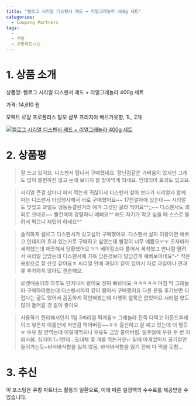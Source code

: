 ```yaml
---
title: "켈로그 시리얼 디스펜서 레드 + 리얼그래놀라 400g 세트"
categories:
  - Coupang Partners
tags:
  -
  - 쿠팡
  - 쿠팡파트너스
---
```

# 1. 상품 소개
상품명: 켈로그 시리얼 디스펜서 레드 + 리얼그래놀라 400g 세트

가격: 14,610 원

모펙트 로얄 프로폴리스 탈모 샴푸 프리지아 베르가못향, 1L, 2개

[![켈로그 시리얼 디스펜서 레드 + 리얼그래놀라 400g 세트](https://static.coupangcdn.com/image/affiliate/banner/7fc6dbf593c3edffe9c78569e63378a5@2x.jpg)](https://coupa.ng/bOWCoX)
# 2. 상품평

> 잘 쓰고 있어요. 디스펜서 탐나서 구매했네요.
장난감같은 가벼움이 있지만 그래도 많이 불편하진 않고 눈에 보이지 잘 찾아먹게 되네요. 인테리어 효과도 있고요.

> 시리얼 큰걸 샀더니 퍼서 먹는게 귀찮아서 디스펜서 찾아 보다가 시리얼과 함께 파는 디스펜서 타임행사해서 바로 구매했어요~~
17천얼마에 샀는데~~
시리얼도 맛있고 과일도 냉동동결된거라 애가 그것만 골라 먹어요^^;;~~ 디스펜서도 의외로 크네요~~
빨간색이 강렬하니 예뻐요^^
애도 자기가 먹고 싶을 때 스스로 돌려서 먹으니 재밌어 하네요^^

> 솔직하게 켈로그 디스펜서가 갖고싶어 구매했어요.
디스펜서 살꺼 이왕이면 예쁘고 인테리어 효과 있는거로 구매하고 싶었는데 빨강이 너무 예쁨요ㅜㅜ
오자마자 세척했는데 깨끗해서 당황했어요ㅋㅋ
베이킹소다 풀어서 세척했고 반나절 말려서 씨리얼 담았는데 디스펜서에 가득 담은것보다 덜담긴게 예뻐보이네요^-^ 작은용량으로 잘 산것 같아요ㅎ
씨리얼 안에 과일이 같이 있어서 따로 과일이나 견과류 추가하지 않아도 괜춘해요.

> 로캣배송이라 하루도 안지나서 왔어요
진짜 빠르네요 ㅋㅋㅋㅋㅋ
마침 딱 그래놀라 구매하려했는데 디스펜서까지 같이 팔아서 구매했어요
다른 분들 후기보면 더럽다는 글도 있어서 꼼꼼하게 확인해봤는데 다행히 얼룩은 없었어요
시리얼 양도 많이 들어갈 것 같아 좋아요

> 사용하기 편리해서인지 1일 3씨리얼 먹게됨ㅜ
그레놀라 진즉 다먹고 아몬드후레이크 넣은지 이틀만에 저만큼 먹어버림~~ㅎㅎ
출산하고 살 찌고 있는데 더 찔듯ㅠ
우유 잘 안먹는데 이렇게먹으니 우유도 금방 줄어버림.
일주일에 우유 두 번 처음사봄.
심지어 1+1인데...도대체 몇 개를 먹는거얏ㅠ
밑에 마개있어서 공기잘안들어가는듯~바삭바삭함을 잃지 않음.
바삭바삭함을 잃기 전에 다 먹을 듯함...

# 3. 추신
이 포스팅은 쿠팡 파트너스 활동의 일환으로, 이에 따른 일정액의 수수료를 제공받을 수 있습니다.
